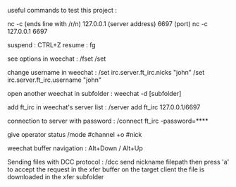 useful commands to test this project :

nc -c (ends line with /r/n) 127.0.0.1  (server address) 6697 (port)
nc -c 127.0.0.1 6697

suspend : CTRL+Z
resume : fg

see options in weechat :
/fset
/set

change username in weechat :
/set irc.server.ft_irc.nicks "john"
/set irc.server.ft_irc.username "john"

open another weechat in subfolder :
weechat -d [subfolder]

add ft_irc in weechat's server list :
/server add ft_irc 127.0.0.1/6697

connection to server with password :
/connect ft_irc -password=****

give operator status
/mode #channel +o #nick

weechat buffer navigation :
Alt+Down / Alt+Up

Sending files with DCC protocol :
/dcc send nickname filepath 
then press 'a' to accept the request in the xfer buffer on the target client
the file is downloaded in the xfer subfolder
